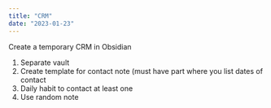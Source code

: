 ```yaml
---
title: "CRM"
date: "2023-01-23"
---
```

Create a temporary CRM in Obsidian

1. Separate vault
2.  Create template for contact note (must have part where you list dates of contact
3. Daily habit to contact at least one
4. Use random note
